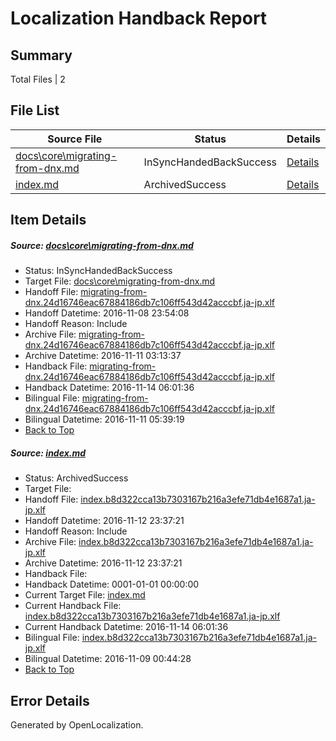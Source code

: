 # <a name='report-top'></a> Localization Handback Report

## Summary
 Total Files | 2

## File List
 Source File | Status | Details 
 ----------- | ------ | ------- 
 [docs\core\migrating-from-dnx.md](https://github.com/dotnet/docs/blob/956a0766fe0171052983627f2cf2e8264d6b0365/docs/core/migrating-from-dnx.md) | InSyncHandedBackSuccess | [Details](#e79746734c179c3f7797a10bdcd79606b818afea37)
 [index.md](https://github.com/dotnet/docs/blob/edc4d3d1de452f4acf3eeae2bcc618311351cae0/index.md) | ArchivedSuccess | [Details](#a0b4e21367244d0c72e05499c62e354fce9179e7517)

## Item Details
##### <a name='e79746734c179c3f7797a10bdcd79606b818afea37'></a> Source: [docs\core\migrating-from-dnx.md](https://github.com/dotnet/docs/blob/956a0766fe0171052983627f2cf2e8264d6b0365/docs/core/migrating-from-dnx.md)
* Status: InSyncHandedBackSuccess
* Target File: [docs\core\migrating-from-dnx.md](https://github.com/dotnet/docs.ja-jp/blob/24671cc2656a35500aa17c47b0b3a1ec4a44d1d1/docs/core/migrating-from-dnx.md)
* Handoff File: [migrating-from-dnx.24d16746eac67884186db7c106ff543d42acccbf.ja-jp.xlf](https://github.com/dotnet/docs.handoff/blob/cf96ce8f674b579ed4bf74dfc30f07cca74152a5/ol-handoff/dotnet/docs.ja-jp/master/ht-p1/migrating-from-dnx.24d16746eac67884186db7c106ff543d42acccbf.ja-jp.xlf)
* Handoff Datetime: 2016-11-08 23:54:08
* Handoff Reason: Include
* Archive File: [migrating-from-dnx.24d16746eac67884186db7c106ff543d42acccbf.ja-jp.xlf](https://github.com/dotnet/docs.handoff/blob/9bb5cee4d9fd4dda549b97338216096137eeb590/ol-archive/dotnet/docs.ja-jp/master/ht-p1/migrating-from-dnx.24d16746eac67884186db7c106ff543d42acccbf.ja-jp.xlf)
* Archive Datetime: 2016-11-11 03:13:37
* Handback File: [migrating-from-dnx.24d16746eac67884186db7c106ff543d42acccbf.ja-jp.xlf](https://github.com/dotnet/docs.handback/blob/9e00564130ca8350041659146e8ff503cc12d653/ol-handback/dotnet/docs.ja-jp/master/ht-p1/migrating-from-dnx.24d16746eac67884186db7c106ff543d42acccbf.ja-jp.xlf)
* Handback Datetime: 2016-11-14 06:01:36
* Bilingual File: [migrating-from-dnx.24d16746eac67884186db7c106ff543d42acccbf.ja-jp.xlf](https://github.com/dotnet/docs.handback/blob/0992d94d5cbaebf547312475ce59d3cdd2118e35/ol-handback/dotnet/docs.ja-jp/master/ht-p1/migrating-from-dnx.24d16746eac67884186db7c106ff543d42acccbf.ja-jp.xlf)
* Bilingual Datetime: 2016-11-11 05:39:19
* [Back to Top](#report-top)

##### <a name='a0b4e21367244d0c72e05499c62e354fce9179e7517'></a> Source: [index.md](https://github.com/dotnet/docs/blob/edc4d3d1de452f4acf3eeae2bcc618311351cae0/index.md)
* Status: ArchivedSuccess
* Target File: 
* Handoff File: [index.b8d322cca13b7303167b216a3efe71db4e1687a1.ja-jp.xlf](https://github.com/dotnet/docs.handoff/blob/c744299bb668a9eed1ebb02083679018c7893073/ol-handoff/dotnet/docs.ja-jp/master/ht-p1/index.b8d322cca13b7303167b216a3efe71db4e1687a1.ja-jp.xlf)
* Handoff Datetime: 2016-11-12 23:37:21
* Handoff Reason: Include
* Archive File: [index.b8d322cca13b7303167b216a3efe71db4e1687a1.ja-jp.xlf](https://github.com/dotnet/docs.handoff/blob/5097544c90357c92b35b48a95ffd2a73b2d238ad/ol-archive/dotnet/docs.ja-jp/master/ht-p1/index.b8d322cca13b7303167b216a3efe71db4e1687a1.ja-jp.xlf)
* Archive Datetime: 2016-11-12 23:37:21
* Handback File: 
* Handback Datetime: 0001-01-01 00:00:00
* Current Target File: [index.md](https://github.com/dotnet/docs.ja-jp/blob/24671cc2656a35500aa17c47b0b3a1ec4a44d1d1/index.md)
* Current Handback File: [index.b8d322cca13b7303167b216a3efe71db4e1687a1.ja-jp.xlf](https://github.com/dotnet/docs.handback/blob/9e00564130ca8350041659146e8ff503cc12d653/ol-handback/dotnet/docs.ja-jp/master/ht-p1/index.b8d322cca13b7303167b216a3efe71db4e1687a1.ja-jp.xlf)
* Current Handback Datetime: 2016-11-14 06:01:36
* Bilingual File: [index.b8d322cca13b7303167b216a3efe71db4e1687a1.ja-jp.xlf](https://github.com/dotnet/docs.handback/blob/215c903d95c0da93dbd6fae86300373c1e5a30f2/ol-handback/dotnet/docs.ja-jp/master/ht-p1/index.b8d322cca13b7303167b216a3efe71db4e1687a1.ja-jp.xlf)
* Bilingual Datetime: 2016-11-09 00:44:28
* [Back to Top](#report-top)


## Error Details

Generated by OpenLocalization.
